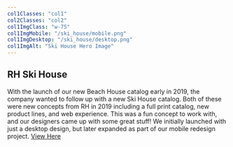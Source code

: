 ```yaml
---
col1Classes: "col1"
col2Classes: "col2"
col1ImgClass: "w-75"
col1ImgMobile: "/ski_house/mobile.png"
col1ImgDesktop: "/ski_house/desktop.png"
col1ImgAlt: "Ski House Hero Image"
---
```


## RH Ski House

With the launch of our new Beach House catalog early in 2019, the company wanted to follow up with a new Ski House catalog. Both of these were new concepts from RH in 2019 including a full print catalog, new product lines, and web experience. This was a fun concept to work with, and our designers came up with some great stuff! We initially launched with just a desktop design, but later expanded as part of our mobile redesign project. [View Here](https://www.restorationhardware.com/content/category.jsp?context=SkiHouse&catalog=SH)